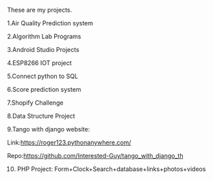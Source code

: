 These are my projects.

1.Air Quality Prediction system

2.Algorithm Lab Programs

3.Android Studio Projects

4.ESP8266 IOT project

5.Connect python to SQL

6.Score prediction system

7.Shopify Challenge

8.Data Structure Project

9.Tango with django website:

Link:https://roger123.pythonanywhere.com/

Repo:https://github.com/Interested-Guy/tango_with_django_th


10. PHP Project: Form+Clock+Search+database+links+photos+videos
